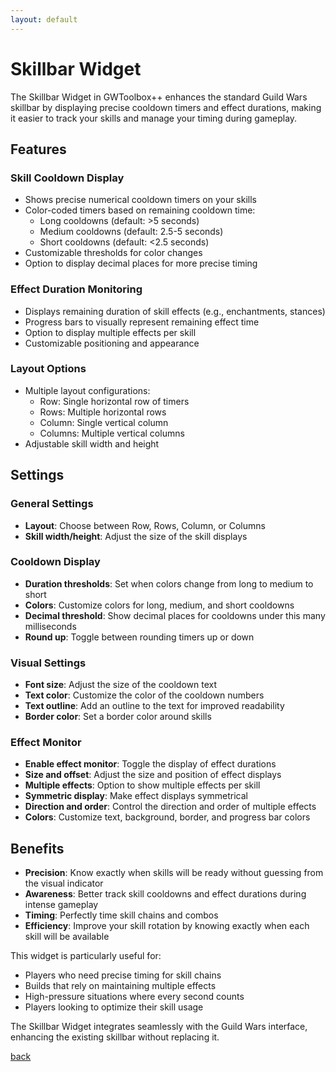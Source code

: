 ```yaml
---
layout: default
---
```


# Skillbar Widget

The Skillbar Widget in GWToolbox++ enhances the standard Guild Wars skillbar by displaying precise cooldown timers and effect durations, making it easier to track your skills and manage your timing during gameplay.

## Features

### Skill Cooldown Display
- Shows precise numerical cooldown timers on your skills
- Color-coded timers based on remaining cooldown time:
  - Long cooldowns (default: >5 seconds)
  - Medium cooldowns (default: 2.5-5 seconds)
  - Short cooldowns (default: <2.5 seconds)
- Customizable thresholds for color changes
- Option to display decimal places for more precise timing

### Effect Duration Monitoring
- Displays remaining duration of skill effects (e.g., enchantments, stances)
- Progress bars to visually represent remaining effect time
- Option to display multiple effects per skill
- Customizable positioning and appearance

### Layout Options
- Multiple layout configurations:
  - Row: Single horizontal row of timers
  - Rows: Multiple horizontal rows
  - Column: Single vertical column
  - Columns: Multiple vertical columns
- Adjustable skill width and height

## Settings

### General Settings
- **Layout**: Choose between Row, Rows, Column, or Columns
- **Skill width/height**: Adjust the size of the skill displays

### Cooldown Display
- **Duration thresholds**: Set when colors change from long to medium to short
- **Colors**: Customize colors for long, medium, and short cooldowns
- **Decimal threshold**: Show decimal places for cooldowns under this many milliseconds
- **Round up**: Toggle between rounding timers up or down

### Visual Settings
- **Font size**: Adjust the size of the cooldown text
- **Text color**: Customize the color of the cooldown numbers
- **Text outline**: Add an outline to the text for improved readability
- **Border color**: Set a border color around skills

### Effect Monitor
- **Enable effect monitor**: Toggle the display of effect durations
- **Size and offset**: Adjust the size and position of effect displays
- **Multiple effects**: Option to show multiple effects per skill
- **Symmetric display**: Make effect displays symmetrical
- **Direction and order**: Control the direction and order of multiple effects
- **Colors**: Customize text, background, border, and progress bar colors

## Benefits

- **Precision**: Know exactly when skills will be ready without guessing from the visual indicator
- **Awareness**: Better track skill cooldowns and effect durations during intense gameplay
- **Timing**: Perfectly time skill chains and combos
- **Efficiency**: Improve your skill rotation by knowing exactly when each skill will be available

This widget is particularly useful for:
- Players who need precise timing for skill chains
- Builds that rely on maintaining multiple effects
- High-pressure situations where every second counts
- Players looking to optimize their skill usage

The Skillbar Widget integrates seamlessly with the Guild Wars interface, enhancing the existing skillbar without replacing it.

[back](./)
